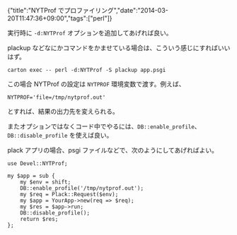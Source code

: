 {"title":"NYTProf でプロファイリング","date":"2014-03-20T11:47:36+09:00","tags":["perl"]}

実行時に `-d:NYTProf` オプションを追加してあげれば良い。

plackup などなにかコマンドをかませている場合は、こういう感じにすればいいはず。

    carton exec -- perl -d:NYTProf -S plackup app.psgi

この場合 NYTProf の設定は `NYTPROF` 環境変数で渡す。例えば、

    NYTPROF='file=/tmp/nytprof.out'

とすれば、結果の出力先を変えられる。

またオプションではなくコード中でやるには、`DB::enable_profile`、`DB::disable_profile` を使えば良い。

plack アプリの場合、psgi ファイルなどで、次のようにしてあげればよい。

<pre><code data-language="perl">use Devel::NYTProf;

my $app = sub {
    my $env = shift;
    DB::enable_profile('/tmp/nytprof.out');
    my $req = Plack::Request($env);
    my $app = YourApp->new(req => $req);
    my $res = $app->run;
    DB::disable_profile();
    return $res;
};</code></pre>
